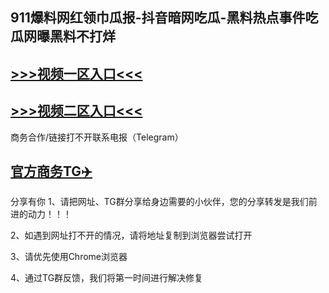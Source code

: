 911爆料网红领巾瓜报-抖音暗网吃瓜-黑料热点事件吃瓜网曝黑料不打烊
---
[>>>视频一区入口<<<](https://cgw-17.github.io/)
----
[>>>视频二区入口<<<](https://cgw-17.github.io/)
----
商务合作/链接打不开联系电报（Telegram）

[官方商务TG✈️](https://t.me/Wenge58/)
---
分享有你
1、请把网址、TG群分享给身边需要的小伙伴，您的分享转发是我们前进的动力！！！

2、如遇到网址打不开的情况，请将地址复制到浏览器尝试打开

3、请优先使用Chrome浏览器

4、通过TG群反馈，我们将第一时间进行解决修复

